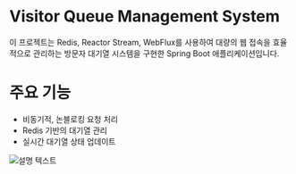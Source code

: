 # Visitor Queue Management System
이 프로젝트는 Redis, Reactor Stream, WebFlux를 사용하여 대량의 웹 접속을 효율적으로 관리하는 방문자 대기열 시스템을 구현한 Spring Boot 애플리케이션입니다.

# 주요 기능
- 비동기적, 논블로킹 요청 처리
- Redis 기반의 대기열 관리
- 실시간 대기열 상태 업데이트

![설명 텍스트](접속자대기열시스템.png)

